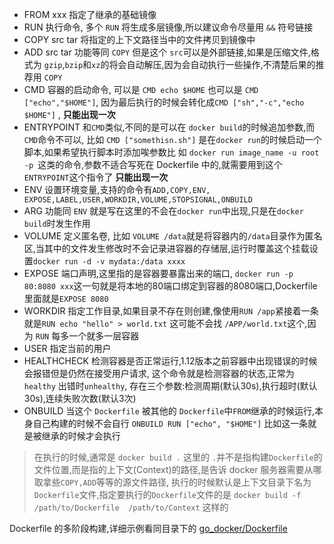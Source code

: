 
- FROM xxx          指定了继承的基础镜像
- RUN               执行命令, 多个 `RUN` 将生成多层镜像,所以建议命令尽量用 `&&` 符号链接
- COPY  src tar     将指定的上下文路径当中的文件拷贝到镜像中
- ADD   src tar     功能等同 `COPY` 但是这个 `src`可以是外部链接,如果是压缩文件,格式为 `gzip`,`bzip`和`xz`的将会自动解压,因为会自动执行一些操作,不清楚后果的推荐用 `COPY`
- CMD               容器的启动命令, 可以是 `CMD echo $HOME` 也可以是 `CMD ["echo","$HOME"]`, 因为最后执行的时候会转化成`CMD ["sh","-c","echo $HOME"]`   , **只能出现一次**
- ENTRYPOINT        和`CMD`类似,不同的是可以在 `docker build`的时候追加参数,而`CMD`命令不可以, 比如 `CMD ["somethisn.sh"]` 是在`docker run`的时候启动一个脚本,如果希望执行脚本时添加唉参数比 如 `docker run image_name -u root -p `这类的命令,参数不适合写死在 Dockerfile 中的,就需要用到这个`ENTRYPOINT`这个指令了 **只能出现一次**
- ENV               设置环境变量,支持的命令有`ADD,COPY,ENV, EXPOSE,LABEL,USER,WORKDIR,VOLUME,STOPSIGNAL,ONBUILD`
- ARG               功能同 `ENV` 就是写在这里的不会在`docker run`中出现,只是在`docker build`时发生作用
- VOLUME            定义匿名卷, 比如 `VOLUME /data`就是将容器内的`/data`目录作为匿名区,当其中的文件发生修改时不会记录进容器的存储层,运行时覆盖这个挂载设置`docker run -d -v mydata:/data xxxx`
- EXPOSE            端口声明,这里指的是容器要暴露出来的端口, `docker run -p 80:8080 xxx`这一句就是将本地的80端口绑定到容器的8080端口,Dockerfile 里面就是`EXPOSE 8080`
- WORKDIR           指定工作目录,如果目录不存在则创建,像使用`RUN /app`紧接着一条就是`RUN echo "hello" > world.txt` 这可能不会找 `/APP/world.txt`这个,因为 `RUN` 每多一个就多一层容器
- USER              指定当前的用户
- HEALTHCHECK       检测容器是否正常运行,1.12版本之前容器中出现错误的时候会报错但是仍然在接受用户请求, 这个命令就是检测容器的状态,正常为`healthy` 出错时`unhealthy`, 存在三个参数:检测周期(默认30s),执行超时(默认30s),连续失败次数(默认3次)
- ONBUILD           当这个 `Dockerfile` 被其他的 `Dockerfile`中`FROM`继承的时候运行,本身自己构建的时候不会自行 `ONBUILD RUN ["echo", "$HOME"]` 比如这一条就是被继承的时候才会执行


> 在执行的时候,通常是 `docker build .` 这里的 `.`并不是指构建`Dockerfile`的文件位置,而是指的上下文(Context)的路径,是告诉 docker 服务器需要从哪取拿些`COPY,ADD`等等的源文件路径, 执行的时候默认是上下文目录下名为`Dockerfile`文件,指定要执行的`Dockerfile`文件的是 `docker build -f /path/to/Dockerfile  /path/to/Context` 这样的 

Dockerfile 的多阶段构建,详细示例看同目录下的 [go_docker/Dockerfile](https://github.com/gaopengfei123123/docker_study/blob/master/go_docker/Dockerfile)